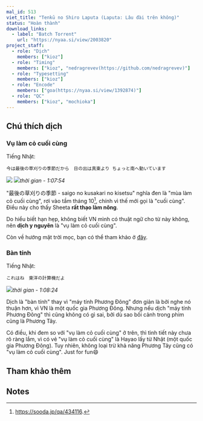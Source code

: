```yaml
---
mal_id: 513
viet_title: "Tenkū no Shiro Laputa (Laputa: Lâu đài trên không)"
status: "Hoàn thành"
download_links:
  - label: "Batch Torrent"
    url: "https://nyaa.si/view/2003820"
project_staff:
  - role: "Dịch"
    members: ["kioz"]
  - role: "Timing"
    members: ["kioz", "nedragrevev(https://github.com/nedragrevev)"]
  - role: "Typesetting"
    members: ["kioz"]
  - role: "Encode"
    members: ["goa(https://nyaa.si/view/1392874)"]
  - role: "QC"
    members: ["kioz", "mochioka"]
---
```


## Chú thích dịch

### Vụ làm cỏ cuối cùng

Tiếng Nhật:

    今は最後の草刈りの季節だから　日の出は真東より ちょっと南へ動いています

![](vu-lam-co-01.png)
![](vu-lam-co-02.png)*thời gian - 1:07:54*

"最後の草刈りの季節 - saigo no kusakari no kisetsu" nghĩa đen là "mùa làm cỏ cuối cùng", rơi vào tầm tháng 10[^1], chính vì thế mới gọi là "cuối cùng". Điều này cho thấy Sheeta **rất thạo làm nông**.

Do hiểu biết hạn hẹp, không biết VN mình có thuật ngữ cho từ này không, nên **dịch y nguyên** là "vụ làm cỏ cuối cùng".

Còn về hướng mặt trời mọc, bạn có thể tham khảo ở [đây](https://fas.hcmute.edu.vn/ArticleId/f9ec460d-2571-4b9a-b819-2efc81bd96d8/trai-dat-va-nhung-ngay-dan-dac-biet-trong-nam).

### Bàn tính

Tiếng Nhật:

    これはね　東洋の計算機だよ

![](ban-tinh.png)*thời gian - 1:08:24*

Dịch là "bàn tính" thay vì "máy tính Phương Đông" đơn giản là bởi nghe nó thuận hơn, vì VN là một quốc gia Phương Đông. Nhưng nếu dịch "máy tính Phương Đông" thì cũng không có gì sai, bởi dù sao bối cảnh trong phim cũng là Phương Tây. 

Có điều, khi đem so với "vụ làm cỏ cuối cùng" ở trên, thì tình tiết này chưa rõ ràng lắm, vì có vẻ "vụ làm cỏ cuối cùng" là Hayao lấy từ Nhật (một quốc gia Phương Đông). Tuy nhiên, không loại trừ khả năng Phương Tây cũng có "vụ làm cỏ cuối cùng". Just for fun😄


## Tham khảo thêm



## Notes

[^1]: <https://sooda.jp/qa/434116>.